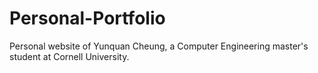 # Personal-Portfolio

Personal website of Yunquan Cheung, a Computer Engineering master's student at Cornell University.
